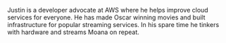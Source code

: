 Justin is a developer advocate at AWS where he helps improve cloud services for everyone. He has made Oscar winning movies and built infrastructure for popular streaming services. In his spare time he tinkers with hardware and streams Moana on repeat.
